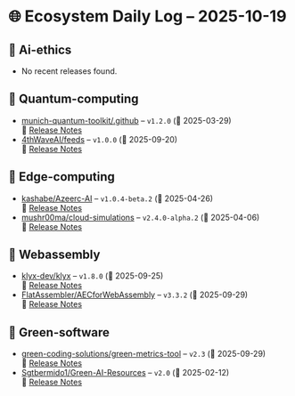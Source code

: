 # 🌐 Ecosystem Daily Log – 2025-10-19

## 🔹 Ai-ethics
- No recent releases found.

## 🔹 Quantum-computing
- [munich-quantum-toolkit/.github](https://github.com/munich-quantum-toolkit/.github/releases/tag/v1.2.0) – `v1.2.0` (📅 2025-03-29)  
  🔗 [Release Notes](https://github.com/munich-quantum-toolkit/.github/releases/tag/v1.2.0)
- [4thWaveAI/feeds](https://github.com/4thWaveAI/feeds/releases/tag/v1.0.0) – `v1.0.0` (📅 2025-09-20)  
  🔗 [Release Notes](https://github.com/4thWaveAI/feeds/releases/tag/v1.0.0)

## 🔹 Edge-computing
- [kashabe/Azeerc-AI](https://github.com/kashabe/Azeerc-AI/releases/tag/v1.0.4-beta.2) – `v1.0.4-beta.2` (📅 2025-04-26)  
  🔗 [Release Notes](https://github.com/kashabe/Azeerc-AI/releases/tag/v1.0.4-beta.2)
- [mushr00ma/cloud-simulations](https://github.com/mushr00ma/cloud-simulations/releases/tag/v2.4.0-alpha.2) – `v2.4.0-alpha.2` (📅 2025-04-06)  
  🔗 [Release Notes](https://github.com/mushr00ma/cloud-simulations/releases/tag/v2.4.0-alpha.2)

## 🔹 Webassembly
- [klyx-dev/klyx](https://github.com/klyx-dev/klyx/releases/tag/v1.8.0) – `v1.8.0` (📅 2025-09-25)  
  🔗 [Release Notes](https://github.com/klyx-dev/klyx/releases/tag/v1.8.0)
- [FlatAssembler/AECforWebAssembly](https://github.com/FlatAssembler/AECforWebAssembly/releases/tag/v3.3.2) – `v3.3.2` (📅 2025-09-29)  
  🔗 [Release Notes](https://github.com/FlatAssembler/AECforWebAssembly/releases/tag/v3.3.2)

## 🔹 Green-software
- [green-coding-solutions/green-metrics-tool](https://github.com/green-coding-solutions/green-metrics-tool/releases/tag/v2.3) – `v2.3` (📅 2025-09-29)  
  🔗 [Release Notes](https://github.com/green-coding-solutions/green-metrics-tool/releases/tag/v2.3)
- [Sgtbermido1/Green-AI-Resources](https://github.com/Sgtbermido1/Green-AI-Resources/releases/tag/v2.0) – `v2.0` (📅 2025-02-12)  
  🔗 [Release Notes](https://github.com/Sgtbermido1/Green-AI-Resources/releases/tag/v2.0)